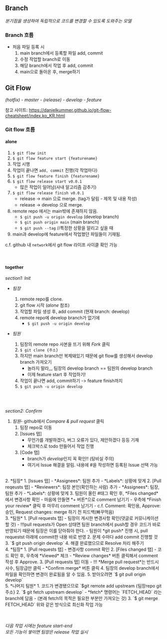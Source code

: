 ## Branch
*분기점을 생성하여 독립적으로 코드를 변경할 수 있도록 도와주는 모델*

### Branch 흐름
- 처음 파일 등록 시
    1. main branch에서 등록할 파일 add, commit
    2. 수정 작업할 branch로 이동
    3. 해당 branch에서 작업 후 add, commit
    4. main으로 돌아온 후, merge하기


## Git Flow

*(hotfix) - master - (release) - develop - feature*


참고 사이트: https://danielkummer.github.io/git-flow-cheatsheet/index.ko_KR.html


### Git flow 흐름

####  alone
1. `$ git flow init`
2. `$ git flow feature start {featurename}`
3. 작업 시행
4. 작업이 끝나면 `add, commit` 진행(각 작업마다)
5. `$ git flow feature finish {featurename}`
6. `$ git flow release start v0.0.1`
    - 많은 작업이 일어남(사내 알고리즘 감추기)
7. `$ git flow release finish v0.0.1`
    - release -> main 으로 merge. (tag가 달림 - 제목 및 내용 작성)
    - release -> develop 으로 merge.
8. remote repo 에서는 main밖에 존재하지 않음.
    - `$ git push -u origin develop` (develop branch)
    - `$ git push origin main` (main branch)
    - `$ git push --tag` //특정한 상황을 알리고 싶을 때
9. main과 develop에 feature에서 작업했던 파일들이 기재됨.

c.f. github 내 `network`에서 git flow 라이프 사이클 확인 가능
<br>
<br>
<br>

#### together

*section1: Init*

- *팀장* 
    1. remote repo를 clone.
    2. git flow 시작 (*alone* 참조)
    3. 작업할 파일 생성 후, add commit (현재 branch: develop)
    4. remote repo에 develop branch가 없기에
         - `$ git push -u origin develop`

- *팀원*
    1. 팀장의 remote repo 사본을 뜨기 위해 *Fork* 클릭
    2. `$ git clone {주소}`
    3. 하지만 main branch만 복제돼있기 때문에 git flow를 생성해서 develop branch 가져오기
         - 놀라지 말라,,, 팀장의 develop branch == 팀원의 develop branch
         - 이제 feature start 후 작업하기!
    4. 작업이 끝나면 add, commit하기 -> feature finish까지
    5. `$ git push -u origin develop` 

<br>
<br>

*section2: Confirm*
1. *팀원*- github에서 *Compare & pull request* 클릭
    1. 팀장 repo로 이동
    2. [Issues 탭]
         - 무언가를 개발하겠다, 버그 오류가 있다, 제안하겠다 등등 기재
         - 체크박스로 todo 만들어서 작업 진행
    3. [Code 탭]
         - branch가 *develop*인지 꼭 확인!! (탕비실 주의)
         - 여기서 Issue 해결을 알림. 내용에 #을 작성하면 등록된 Issue 선택 가능
<br>
2. *팀장*
    1. [Issues 탭]
         - *Assignees*: 팀원 추가
         - *Labels*: 상황에 맞게
    2. [Pull reqeusts 탭]
         - *Reviewers*: 팀장 본인(확인하는 사람) 추가
         - *Assignees*: 팀장, 팀원 추가
         - *Labels*: 상황에 맞게
    3. 팀원이 올린 #태그 확인 후, *Files changed*에서 변경사항 확인
         - 마음에 안들면 *+ 버튼*으로 comment 남기기
         - 우측에 *Finish your review* 클릭 후 마무리 comment 남기기 
         - c.f. Comment: 확인용, Approve: 승인, Request changes: merge 하기 전 피드백(빠꾸먹음)
<br>
3. *팀원*
    1. [Pull requests 탭]
         - 팀장이 게시한 변경사항 확인(댓글로 커뮤니케이션할 것)
         - !!!pull requests가 Open 상태면 팀원 branch에서 push할 경우 코드가 바로 반영되기 때문에 팀장은 이를 닫아줘야 한다.
         - 팀원이 *git push* 진행 시, pull requestst 아래에 commit한 내용 바로 반영
    2. 문제 수마다 add commit 진행할 것
    3. `$ git push origin develop`
    4. 해결 완료했으므로 Resolve 처리 해주기
<br>
4. *팀장*
    1. [Pull requests 탭]
         - 변경사항 commit 확인
    2. [Files changed 탭]
         - 코드 확인 후, 우측에 *Viewed* 체크
         - *Review changes* 버튼 클릭해서 comment 작성 후 Approve.
    3. [Pull requests 탭] 이동
         - !!! *Merge pull request*는 반드시 사수, 팀장급만 클릭
         - *Confirm merge* 버튼 클릭
    4. 팀장의 develop branch에서 파일을 확인하면 변경이 완료됨을 알 수 있음.
    5. 받아오려면 `$ git pull origin develop`
<br>
5. *나머지 팀원*
    1. 코드가 변경됐으므로 `$git remote add upstream {팀장repo git 주소}
    2. `$ git fetch upstream develop`
         - *fetch* 명령어는 `FETCH_HEAD` 라는 branch에 담음
         - (본래 fetch의 목적은 필요한 부분만 가져오는 것)
    3. `$ git merge FETCH_HEAD`
    위와 같은 방식으로 최신화 작업 가능

<br><br>
*다음 작업 시에는 feature start-end* <br>
*모든 기능이 쌓이면 팀장은 release 작업 실시*
